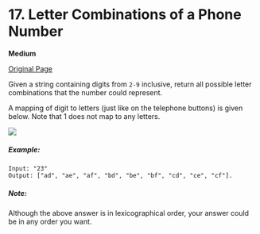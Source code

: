 # 17. Letter Combinations of a Phone Number

**Medium**

[Original Page](https://leetcode.com/problems/letter-combinations-of-a-phone-number/)

Given a string containing digits from `2-9` inclusive, return all possible letter combinations that the number could represent.

A mapping of digit to letters (just like on the telephone buttons) is given below. Note that 1 does not map to any letters.

![](http://upload.wikimedia.org/wikipedia/commons/thumb/7/73/Telephone-keypad2.svg/200px-Telephone-keypad2.svg.png)

##### Example:
```
Input: "23"
Output: ["ad", "ae", "af", "bd", "be", "bf", "cd", "ce", "cf"].
```

##### Note:
Although the above answer is in lexicographical order, your answer could be in any order you want.
